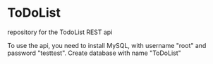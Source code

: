 # ToDoList
repository for the TodoList REST api

To use the api, you need to install MySQL, with username "root"
and password "testtest". Create database with name "ToDoList"
